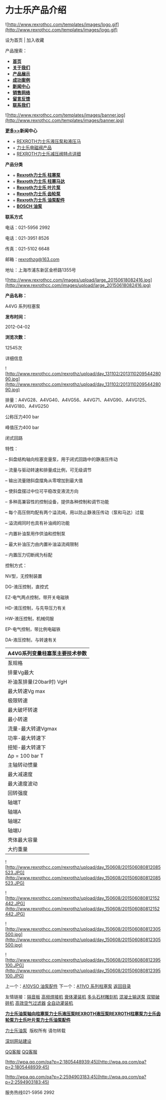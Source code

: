 # 力士乐产品介绍

![http://www.rexrothcc.com/templates/images/logo.gif](http://www.rexrothcc.com/templates/images/logo.gif)

设为首页 | 加入收藏

产品搜索： 

- **[首页](http://www.rexrothcc.com/)**
- **[关于我们](http://www.rexrothcc.com/about.php)**
- **[产品展示](http://www.rexrothcc.com/products_list.php)**
- **[成功案例](http://www.rexrothcc.com/cases_list.php)**
- **[新闻中心](http://www.rexrothcc.com/news_list.php)**
- **[销售网络](http://www.rexrothcc.com/network.php)**
- **[留言反馈](http://www.rexrothcc.com/feedback.php)**
- **[联系我们](http://www.rexrothcc.com/contact.php)**

![http://www.rexrothcc.com/templates/images/banner.jpg](http://www.rexrothcc.com/templates/images/banner.jpg)

**[更多>>](http://www.rexrothcc.com/news_list.php)新闻中心**

- + [REXROTH力士乐液压泵和液压马](http://www.rexrothcc.com/news.php?nid=67)
- + [力士乐电磁阀产品](http://www.rexrothcc.com/news.php?nid=66)
- + [REXROTH力士乐减压阀特点详细](http://www.rexrothcc.com/news.php?nid=65)

**产品分类**

- + **[Rexroth力士乐 柱塞泵](http://www.rexrothcc.com/products_list.php?prid1=1)**
- + **[Rexroth力士乐 柱塞马达](http://www.rexrothcc.com/products_list.php?prid1=2)**
- + **[Rexroth力士乐 叶片泵](http://www.rexrothcc.com/products_list.php?prid1=4)**
- + **[Rexroth力士乐 齿轮泵](http://www.rexrothcc.com/products_list.php?prid1=5)**
- + **[Rexroth力士乐 油泵配件](http://www.rexrothcc.com/products_list.php?prid1=6)**
- + **[BOSCH 油泵](http://www.rexrothcc.com/products_list.php?prid1=7)**

**联系方式**

电话：021-5956 2992

电话：021-3951 8526

传真：021-5102 6648

邮箱：[rexrothzg@163.com](mailto:rexrothncl@163.com)

地址：上海市浦东新区金桥路1355号

![http://www.rexrothcc.com/images/upload/large_20150618082416.jpg](http://www.rexrothcc.com/images/upload/large_20150618082416.jpg)

**产品名称：**

A4VG 系列柱塞泵

**发布时间：**

2012-04-02

**浏览次数：**

12545次

详细信息

![http://www.rexrothcc.com/rexrothz/upload/day_131102/201311020954428090.jpg](http://www.rexrothcc.com/rexrothz/upload/day_131102/201311020954428090.jpg)

排量：A4VG28、A4VG40、A4VG56、A4VG71、A4VG90、A4VG125、A4VG180、A4VG250

公称压力400 bar

峰值压力400 bar

闭式回路

特性：

– 斜盘结构轴向柱塞变量泵，用于闭式回路中的静液压传动

– 流量与驱动转速和排量成比例，可无级调节

– 输出流量随斜盘摆角从零增加到最大值

– 使斜盘摆过中位可平稳改变液流方向

– 多种高兼容性的控制设备，提供各种控制和调节功能

– 每个高压侧均配有两个溢流阀，用以防止静液压传动（泵和马达）过载

– 溢流阀同时也具有补油阀的功能

– 内置补油泵用作供油和控制泵

– 最大补油压力由内置补油溢流阀限制

– 内置压力切断阀为标配

控制方式：

NV型，无控制装置

DG-液压控制，直控式

EZ-电气两点控制，带开关电磁铁

HD-液压控制，与先导压力有关

HW-液压控制，机械伺服

EP-电气控制，带比例电磁铁

DA-液压控制，与转速有关

| A4VG系列变量柱塞泵主要技术参数 |
| --- |
| 泵规格 |
| 排量Vg最大 |
| 补油泵排量(20bar时) VgH |
| 最大转速Vg max |
| 极限转速 |
| 最大破坏转速 |
| 最小转速 |
| 流量-最大转速Vgmax |
| 功率-最大转速下 |
| 扭矩-最大转速下 |
| Δp = 100 bar T |
| 主轴转动惯量 |
| 最大减速度 |
| 最大速度波动 |
| 回转强度 |
| 轴端T |
| 轴端A |
| 轴端Z |
| 轴端U |
| 壳体最大容量 |
| 大约重量 |

![http://www.rexrothcc.com/rexrothz/upload/day_150608/201506080812085523.JPG](http://www.rexrothcc.com/rexrothz/upload/day_150608/201506080812085523.JPG)

![http://www.rexrothcc.com/rexrothz/upload/day_150608/201506080812152442.JPG](http://www.rexrothcc.com/rexrothz/upload/day_150608/201506080812152442.JPG)

![http://www.rexrothcc.com/rexrothz/upload/day_150608/201506080812305500.jpg](http://www.rexrothcc.com/rexrothz/upload/day_150608/201506080812305500.jpg)

![http://www.rexrothcc.com/rexrothz/upload/day_150608/201506080812395100.JPG](http://www.rexrothcc.com/rexrothz/upload/day_150608/201506080812395100.JPG)

上一个：[A10VSO 油泵配件](http://www.rexrothcc.com/products.php?pid=69&cid=0&cid1=6) 下一个：[A11VO 系列柱塞泵](http://www.rexrothcc.com/products.php?pid=67&cid=0&cid1=1) [返回目录](http://www.rexrothcc.com/products_list.php)

友情链接：[隔音板](http://www.szxiyin.com/) [高频焊接机](http://www.wxxf123.com/) [膏体灌装机](http://www.gtgzj.net/) [多头石材雕刻机](http://www.duotoudkj.com/) [混凝土输送泵](http://www.ayyuantong.com/) [双辊破碎机](http://www.chigunji.com/) [高效空气过滤器](http://www.zhenjiesh.com/) [全自动灌装机](http://www.sdguanzhuangji.com/)

**[力士乐油泵轴向柱塞泵力士乐液压泵REXROTH液压泵REXROTH柱塞泵力士乐齿轮泵力士乐叶片泵力士乐油泵配件](http://rexrothcc.com/)**

[力士乐油泵](http://www.rexrothzg.com/)  版权所有 请勿转载

[深圳网站建设](http://www.chuangluo.com/)

[QQ客服](http://wpa.qq.com/msgrd?v=3&uin=1805448939&site=qq&menu=yes) [QQ客服](http://wpa.qq.com/msgrd?v=3&uin=2594903183&site=qq&menu=yes)

[http://wpa.qq.com/pa?p=2:1805448939:45](http://wpa.qq.com/pa?p=2:1805448939:45)

[http://wpa.qq.com/pa?p=2:2594903183:45](http://wpa.qq.com/pa?p=2:2594903183:45)

服务热线021-5956 2992